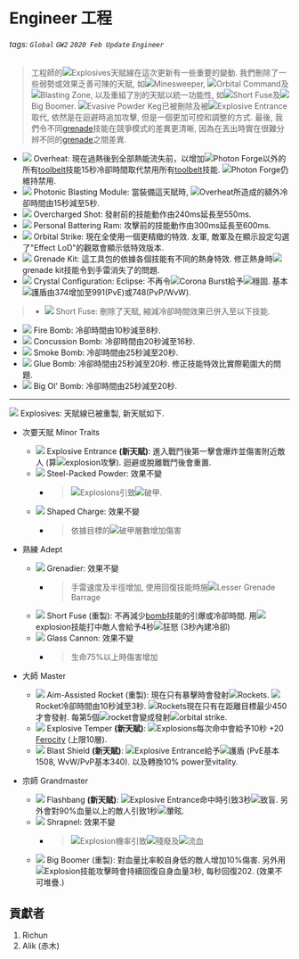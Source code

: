 # Engineer 工程

###### tags: `Global` `GW2` `2020 Feb Update` `Engineer`

> 工程師的![][Explosives 20]Explosives天賦線在這次更新有一些重要的變動. 我們刪除了一些弱勢或效果乏善可陳的天賦, 如![][Minesweeper]Minesweeper, ![][Orbital Command]Orbital Command及![][Blasting Zone 20]Blasting Zone, 以及重組了別的天賦以統一功能性, 如![][Short Fuse 20]Short Fuse及![][Big Boomer 20]Big Boomer. ![][Evasive Powder Keg]Evasive Powder Keg已被刪除及被![][Explosive Entrance 20]Explosive Entrance取代, 依然是在迴避時追加攻擊, 但是一個更加可控和調整的方式. 最後, 我們令不同[grenade](https://wiki.guildwars2.com/wiki/Grenade)技能在競爭模式的差異更清晰, 因為在丟出時實在很難分辨不同的[grenade](https://wiki.guildwars2.com/wiki/Grenade)之間差異.

* [![][Overheat]][overheat wiki] Overheat: 現在過熱後到全部熱能流失前，以增加![][Photon Forge 20]Photon Forge以外的所有[toolbelt](https://wiki.guildwars2.com/wiki/Tool_belt)技能15秒冷卻時間取代禁用所有[toolbelt](https://wiki.guildwars2.com/wiki/Tool_belt)技能. ![][Photon Forge 20]Photon Forge仍維持禁用.
* [![][Photonic Blasting Module]][photonic blasting module wiki] Photonic Blasting Module: 當裝備這天賦時, ![][Overheat 20]Overheat所造成的額外冷卻時間由15秒減至5秒.
* [![][Overcharged Shot]][overcharged shot wiki] Overcharged Shot: 發射前的技能動作由240ms延長至550ms.
* [![][Personal Battering Ram]][personal battering ram wiki] Personal Battering Ram: 攻擊前的技能動作由300ms延長至600ms.
* [![][Orbital Strike]][orbital strike wiki] Orbital Strike: 現在全使用一個更精緻的特效. 友軍, 敵軍及在顯示設定勾選了"Effect LoD"的觀眾會顯示低特效版本.
* [![][Grenade Kit]][grenade kit wiki] Grenade Kit: 這工具包的依據各個技能有不同的熱身特效. 修正熱身時![][Grenade Kit 20]grenade kit技能令到手雷消失了的問題.
* [![][Crystal Configuration: Eclipse]][crystal configuration eclipse wiki] Crystal Configuration: Eclipse: 不再令![][Corona Burst 20]Corona Burst給予![][stability]穩固. 基本![][barrier]護盾由374增加至991(PvE)或748(PvP/WvW).
> * [![][Short Fuse]][short fuse wiki] Short Fuse: 刪除了天賦, 縮減冷卻時間效果已併入至以下技能.
* [![][Fire Bomb]][fire bomb wiki] Fire Bomb: 冷卻時間由10秒減至8秒.
* [![][Concussion Bomb]][concussion bomb wiki] Concussion Bomb: 冷卻時間由20秒減至16秒.
* [![][Smoke Bomb]][smoke bomb wiki] Smoke Bomb: 冷卻時間由25秒減至20秒.
* [![][Glue Bomb]][glue bomb wiki] Glue Bomb: 冷卻時間由25秒減至20秒. 修正技能特效比實際範圍大的問題.
* [![][Big Ol' Bomb]][big ol' bomb wiki] Big Ol' Bomb: 冷卻時間由25秒減至20秒.


---


[![][Explosives]][explosives wiki] Explosives: 天賦線已被重製, 新天賦如下.

* 次要天賦 Minor Traits
    * [![][Explosive Entrance]][explosive entrance wiki] Explosive Entrance **(新天賦)**: 進入戰鬥後第一擊會爆炸並傷害附近敵人 (算![][Explosion]explosion攻擊). 迴避或脫離戰鬥後會重置.
    * [![][Steel-Packed Powder]][steel-packed powder wiki] Steel-Packed Powder: 效果不變
        * > ![][Explosion]Explosions引致![][vulnerability]破甲.
    * [![][Shaped Charge]][shaped charge wiki] Shaped Charge: 效果不變
        * > 依據目標的![][vulnerability]破甲層數增加傷害

* 熟練 Adept
    * [![][Grenadier]][grenadier wiki] Grenadier: 效果不變
        * > 手雷速度及半徑增加, 使用回復技能時施![][Lesser Grenade Barrage 20]Lesser Grenade Barrage
    * [![][Short Fuse]][short fuse wiki] Short Fuse (重製): 不再減少[bomb](https://wiki.guildwars2.com/wiki/Bomb_Kit)技能的引爆或冷卻時間. 用![][Explosion]explosion技能打中敵人會給予4秒![][fury]狂怒 (3秒內建冷卻)
    * [![][Glass Cannon]][glass cannon wiki] Glass Cannon: 效果不變
        * > 生命75%以上時傷害增加

 * 大師 Master
    * [![][Aim-Assisted Rocket]][aim-assisted rocket wiki] Aim-Assisted Rocket (重製): 現在只有暴擊時會發射![][Aim-Assisted Rocket trait skill]Rockets. ![][Aim-Assisted Rocket trait skill]Rocket冷卻時間由10秒減至3秒. ![][Aim-Assisted Rocket trait skill]Rockets現在只有在距離目標最少450才會發射. 每第5個![][Aim-Assisted Rocket trait skill]rocket會變成發射![][Orbital Strike 20]orbital strike.
    * [![][Explosive Temper]][explosive temper wiki] Explosive Temper **(新天賦)**: ![][Explosion]Explosions每次命中會給予10秒 +20 [Ferocity](https://wiki.guildwars2.com/wiki/Ferocity) (上限10層).
    * [![][Blast Shield]][blast shield wiki] Blast Shield **(新天賦)**: ![][Explosive Entrance 20]Explosive Entrance給予![][barrier]護盾 (PvE基本1508, WvW/PvP基本340). 以及轉換10% power至vitality.

* 宗師 Grandmaster
    * [![][Flashbang]][flashbang wiki] Flashbang **(新天賦)**: ![][Explosive Entrance 20]Explosive Entrance命中時引致3秒![][blinded]致盲. 另外會對90%血量以上的敵人引致1秒![][daze]暈眩.
    * [![][Shrapnel]][shrapnel wiki] Shrapnel: 效果不變
        * > ![][Explosion]Explosion機率引致![][crippled]殘廢及![][bleeding]流血
    * [![][Big Boomer]][big boomer wiki] Big Boomer (重製): 對血量比率較自身低的敵人增加10%傷害. 另外用![][Explosion]Explosion技能攻擊時會持續回復自身血量3秒, 每秒回復202. (效果不可堆疊.)



## 貢獻者
1. Richun
2. Alik (赤木)

[底下這些別動，上面才是正文]: https://wiki.guildwars2.com

[aegis]: https://wiki.guildwars2.com/images/thumb/e/e5/Aegis.png/20px-Aegis.png
[alarcity]: https://wiki.guildwars2.com/images/thumb/4/4c/Alacrity.png/20px-Alacrity.png
[fury]: https://wiki.guildwars2.com/images/thumb/4/46/Fury.png/20px-Fury.png
[might]: https://wiki.guildwars2.com/images/thumb/7/7c/Might.png/20px-Might.png
[protection]: https://wiki.guildwars2.com/images/thumb/6/6c/Protection.png/20px-Protection.png
[quickness]: https://wiki.guildwars2.com/images/thumb/b/b4/Quickness.png/20px-Quickness.png
[regeneration]: https://wiki.guildwars2.com/images/thumb/5/53/Regeneration.png/20px-Regeneration.png
[resistance]: https://wiki.guildwars2.com/images/thumb/4/4b/Resistance.png/20px-Resistance.png
[retaliation]: https://wiki.guildwars2.com/images/thumb/5/53/Retaliation.png/20px-Retaliation.png
[stability]: https://wiki.guildwars2.com/images/thumb/a/ae/Stability.png/20px-Stability.png
[swiftness]: https://wiki.guildwars2.com/images/thumb/a/af/Swiftness.png/20px-Swiftness.png
[vigor]: https://wiki.guildwars2.com/images/thumb/f/f4/Vigor.png/20px-Vigor.png
[bleeding]: https://wiki.guildwars2.com/images/thumb/3/33/Bleeding.png/20px-Bleeding.png
[burning]: https://wiki.guildwars2.com/images/thumb/4/45/Burning.png/20px-Burning.png
[confusion]: https://wiki.guildwars2.com/images/thumb/e/e6/Confusion.png/20px-Confusion.png
[poisoned]: https://wiki.guildwars2.com/images/thumb/1/11/Poisoned.png/20px-Poisoned.png
[torment]: https://wiki.guildwars2.com/images/thumb/0/08/Torment.png/20px-Torment.png
[blinded]: https://wiki.guildwars2.com/images/thumb/3/33/Blinded.png/20px-Blinded.png
[chilled]: https://wiki.guildwars2.com/images/thumb/a/a6/Chilled.png/20px-Chilled.png
[crippled]: https://wiki.guildwars2.com/images/thumb/f/fb/Crippled.png/20px-Crippled.png
[fear]: https://wiki.guildwars2.com/images/thumb/e/e6/Fear.png/20px-Fear.png
[immobile]: https://wiki.guildwars2.com/images/thumb/3/32/Immobile.png/20px-Immobile.png
[slow]: https://wiki.guildwars2.com/images/thumb/f/f5/Slow.png/20px-Slow.png
[taunt]: https://wiki.guildwars2.com/images/thumb/c/cc/Taunt.png/20px-Taunt.png
[weakness]: https://wiki.guildwars2.com/images/thumb/f/f9/Weakness.png/20px-Weakness.png
[vulnerability]: https://wiki.guildwars2.com/images/thumb/a/af/Vulnerability.png/20px-Vulnerability.png
[stealth]: https://wiki.guildwars2.com/images/thumb/1/19/Stealth.png/20px-Stealth.png
[revealed]: https://wiki.guildwars2.com/images/thumb/d/db/Revealed.png/20px-Revealed.png
[daze]: https://wiki.guildwars2.com/images/thumb/7/79/Daze.png/20px-Daze.png
[stun]: https://wiki.guildwars2.com/images/thumb/9/97/Stun.png/20px-Stun.png
[knockdown]: https://wiki.guildwars2.com/images/thumb/3/36/Knockdown.png/20px-Knockdown.png
[pull]: https://wiki.guildwars2.com/images/thumb/a/a4/Radius.png/20px-Radius.png
[knockback]: https://wiki.guildwars2.com/images/thumb/c/ca/Knockback.png/20px-Knockback.png
[launch]: https://wiki.guildwars2.com/images/thumb/6/68/Launch.png/20px-Launch.png
[float]: https://wiki.guildwars2.com/images/thumb/c/c8/Float.png/20px-Float.png
[sink]: https://wiki.guildwars2.com/images/thumb/6/66/Sink.png/20px-Sink.png
[superspeed]: https://wiki.guildwars2.com/images/thumb/1/1a/Super_Speed.png/20px-Super_Speed.png
[breakstun]: https://wiki.guildwars2.com/images/thumb/7/7a/Breaks_stun.png/20px-Breaks_stun.png
[barrier]: https://wiki.guildwars2.com/images/thumb/c/cc/Barrier.png/20px-Barrier.png
[chaos aura]: https://wiki.guildwars2.com/images/thumb/1/1b/Chaos_Armor.png/20px-Chaos_Armor.png
[dark aura]: https://wiki.guildwars2.com/images/thumb/e/ef/Dark_Aura.png/20px-Dark_Aura.png
[fire aura]: https://wiki.guildwars2.com/images/thumb/1/18/Fire_Shield.png/20px-Fire_Shield.png
[frost aura]: https://wiki.guildwars2.com/images/thumb/6/68/Frost_Aura.png/20px-Frost_Aura.png
[light aura]: https://wiki.guildwars2.com/images/thumb/5/5a/Light_Aura.png/20px-Light_Aura.png
[magnetic aura]: https://wiki.guildwars2.com/images/thumb/5/5a/Magnetic_Aura.png/20px-Magnetic_Aura.png
[shocking aura]: https://wiki.guildwars2.com/images/thumb/3/31/Shocking_Aura.png/20px-Shocking_Aura.png

[Explosives]: https://wiki.guildwars2.com/images/thumb/1/10/Explosives.png/32px-Explosives.png
[Explosives 20]: https://i.imgur.com/S3DGRMK.png
[Minesweeper]: https://wiki.guildwars2.com/images/thumb/4/41/Thermobaric_Detonation.png/20px-Thermobaric_Detonation.png
[Orbital Command]: https://wiki.guildwars2.com/images/thumb/6/62/Orbital_Command.png/20px-Orbital_Command.png
[Blasting Zone 20]: https://wiki.guildwars2.com/images/thumb/9/99/Explosive_Descent.png/20px-Explosive_Descent.png
[Short Fuse]: https://wiki.guildwars2.com/images/thumb/2/22/Short_Fuse.png/32px-Short_Fuse.png
[Short Fuse 20]: https://wiki.guildwars2.com/images/thumb/2/22/Short_Fuse.png/20px-Short_Fuse.png
[Big Boomer]: https://wiki.guildwars2.com/images/thumb/8/83/Big_Boomer.png/32px-Big_Boomer.png
[Big Boomer 20]: https://wiki.guildwars2.com/images/thumb/8/83/Big_Boomer.png/20px-Big_Boomer.png
[Evasive Powder Keg]: https://wiki.guildwars2.com/images/thumb/a/a4/Evasive_Powder_Keg.png/20px-Evasive_Powder_Keg.png
[Explosive Entrance]: https://wiki.guildwars2.com/images/thumb/7/74/Skill.png/32px-Skill.png
[Explosive Entrance 20]: https://wiki.guildwars2.com/images/thumb/7/74/Skill.png/20px-Skill.png
[Overheat]: https://wiki.guildwars2.com/images/thumb/4/4b/Overheat.png/32px-Overheat.png
[Overheat 20]: https://wiki.guildwars2.com/images/thumb/4/4b/Overheat.png/20px-Overheat.png
[Photon Forge 20]: https://wiki.guildwars2.com/images/thumb/d/dd/Engage_Photon_Forge.png/20px-Engage_Photon_Forge.png
[Photonic Blasting Module]: https://wiki.guildwars2.com/images/thumb/e/e4/Photonic_Blasting_Module.png/32px-Photonic_Blasting_Module.png
[Overcharged Shot]: https://wiki.guildwars2.com/images/thumb/f/f4/Overcharged_Shot.png/32px-Overcharged_Shot.png
[Personal Battering Ram]: https://wiki.guildwars2.com/images/thumb/a/a0/Personal_Battering_Ram.png/32px-Personal_Battering_Ram.png
[Orbital Strike]: https://wiki.guildwars2.com/images/thumb/6/61/Orbital_Strike.png/32px-Orbital_Strike.png
[Orbital Strike 20]: https://wiki.guildwars2.com/images/thumb/6/61/Orbital_Strike.png/20px-Orbital_Strike.png
[Grenade Kit]: https://wiki.guildwars2.com/images/thumb/d/dd/Grenade_Kit.png/32px-Grenade_Kit.png
[Grenade Kit 20]: https://wiki.guildwars2.com/images/thumb/d/dd/Grenade_Kit.png/20px-Grenade_Kit.png
[Crystal Configuration: Eclipse]: https://wiki.guildwars2.com/images/thumb/0/0a/Crystal_Configuration-_Eclipse.png/32px-Crystal_Configuration-_Eclipse.png
[Corona Burst 20]: https://i.imgur.com/78MxMhA.png
[Fire Bomb]: https://wiki.guildwars2.com/images/thumb/f/f8/Fire_Bomb.png/32px-Fire_Bomb.png
[Concussion Bomb]: https://wiki.guildwars2.com/images/thumb/8/8d/Concussion_Bomb.png/32px-Concussion_Bomb.png
[Smoke Bomb]: https://wiki.guildwars2.com/images/thumb/0/02/Smoke_Bomb_%28engineer_skill%29.png/32px-Smoke_Bomb_%28engineer_skill%29.png
[Glue Bomb]: https://wiki.guildwars2.com/images/thumb/4/42/Glue_Bomb.png/32px-Glue_Bomb.png
[Big Ol' Bomb]: https://wiki.guildwars2.com/images/thumb/7/7f/Big_Ol%27_Bomb.png/32px-Big_Ol%27_Bomb.png

[Explosion]: https://wiki.guildwars2.com/images/thumb/0/09/Explosion.png/20px-Explosion.png
[Steel-Packed Powder]: https://wiki.guildwars2.com/images/thumb/f/f4/Steel-Packed_Powder.png/32px-Steel-Packed_Powder.png
[Shaped Charge]: https://wiki.guildwars2.com/images/thumb/f/f3/Explosive_Powder.png/32px-Explosive_Powder.png
[Grenadier]: https://wiki.guildwars2.com/images/thumb/6/69/Grenadier.png/32px-Grenadier.png
[Lesser Grenade Barrage 20]: https://wiki.guildwars2.com/images/thumb/e/ed/Grenade_Barrage.png/20px-Grenade_Barrage.png
[Glass Cannon]: https://wiki.guildwars2.com/images/thumb/6/6e/Glass_Cannon.png/32px-Glass_Cannon.png
[Aim-Assisted Rocket]: https://wiki.guildwars2.com/images/thumb/e/e3/Aim-Assisted_Rocket.png/32px-Aim-Assisted_Rocket.png
[Aim-Assisted Rocket trait skill]: https://wiki.guildwars2.com/images/thumb/9/9e/Fire_Rocket_Barrage.png/20px-Fire_Rocket_Barrage.png
[Explosive Temper]: https://wiki.guildwars2.com/images/thumb/7/74/Skill.png/32px-Skill.png
[Blast Shield]: https://wiki.guildwars2.com/images/thumb/7/74/Skill.png/32px-Skill.png
[Flashbang]: https://wiki.guildwars2.com/images/thumb/7/74/Skill.png/32px-Skill.png
[Shrapnel]: https://wiki.guildwars2.com/images/thumb/c/ce/Shrapnel.png/32px-Shrapnel.png

[overheat wiki]: https://wiki.guildwars2.com/wiki/Overheat
[photonic blasting module wiki]: https://wiki.guildwars2.com/wiki/Photonic_Blasting_Module
[overcharged shot wiki]: https://wiki.guildwars2.com/wiki/Overcharged_Shot
[personal battering ram wiki]: https://wiki.guildwars2.com/wiki/Personal_Battering_Ram
[orbital strike wiki]: https://wiki.guildwars2.com/wiki/Orbital_Strike
[grenade kit wiki]: https://wiki.guildwars2.com/wiki/Grenade_Kit
[crystal configuration eclipse wiki]: https://wiki.guildwars2.com/wiki/Crystal_Configuration:_Eclipse
[short fuse wiki]: https://wiki.guildwars2.com/wiki/Short_Fuse
[fire bomb wiki]: https://wiki.guildwars2.com/wiki/Fire_Bomb
[concussion bomb wiki]: https://wiki.guildwars2.com/wiki/Concussion_Bomb
[smoke bomb wiki]: https://wiki.guildwars2.com/wiki/Smoke_Bomb_(engineer_skill)
[glue bomb wiki]: https://wiki.guildwars2.com/wiki/Glue_Bomb
[big ol' bomb wiki]: https://wiki.guildwars2.com/wiki/Big_Ol%27_Bomb
[explosives wiki]: https://wiki.guildwars2.com/wiki/Explosives
[explosive entrance wiki]: https://wiki.guildwars2.com/wiki/Explosive_Entrance
[steel-packed powder wiki]: https://wiki.guildwars2.com/wiki/Steel-Packed_Powder
[shaped charge wiki]: https://wiki.guildwars2.com/wiki/Shaped_Charge
[grenadier wiki]: https://wiki.guildwars2.com/wiki/Grenadier
[short fuse wiki]: https://wiki.guildwars2.com/wiki/Short_Fuse
[glass cannon wiki]: https://wiki.guildwars2.com/wiki/Glass_Cannon
[aim-assisted rocket wiki]: https://wiki.guildwars2.com/wiki/Aim-Assisted_Rocket
[explosive temper wiki]: https://wiki.guildwars2.com/wiki/Explosive_Temper
[blast shield wiki]: https://wiki.guildwars2.com/wiki/Blast_Shield
[flashbang wiki]: https://wiki.guildwars2.com/wiki/Flashbang
[shrapnel wiki]: https://wiki.guildwars2.com/wiki/Shrapnel
[big boomer wiki]: https://wiki.guildwars2.com/wiki/Big_Boomer
